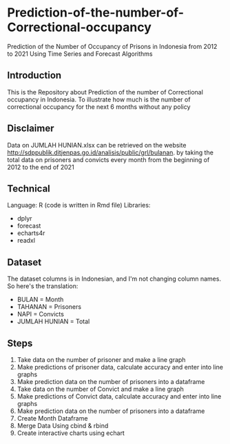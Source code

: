 # Prediction-of-the-number-of-Correctional-occupancy
Prediction of the Number of Occupancy of Prisons in Indonesia from 2012 to 2021 Using Time Series and Forecast Algorithms

## Introduction
This is the Repository about Prediction of the number of Correctional occupancy in Indonesia. To illustrate how much is the number of correctional occupancy for the next 6 months without any policy

## Disclaimer
Data on JUMLAH HUNIAN.xlsx can be retrieved on the website http://sdppublik.ditjenpas.go.id/analisis/public/grl/bulanan. by taking the total data on prisoners and convicts every month from the beginning of 2012 to the end of 2021

## Technical
Language: R (code is written in Rmd file)
Libraries:
* dplyr
* forecast
* echarts4r
* readxl

## Dataset
The dataset columns is in Indonesian, and I'm not changing column names. So here's the translation:
- BULAN = Month
- TAHANAN = Prisoners
- NAPI = Convicts
- JUMLAH HUNIAN = Total

## Steps
1. Take data on the number of prisoner and make a line graph
2. Make predictions of prisoner data, calculate accuracy and enter into line graphs
3. Make prediction data on the number of prisoners into a dataframe
4. Take data on the number of Convict and make a line graph
5. Make predictions of Convict data, calculate accuracy and enter into line graphs
6. Make prediction data on the number of prisoners into a dataframe
7. Create Month Dataframe
8. Merge Data Using cbind & rbind
9. Create interactive charts using echart
